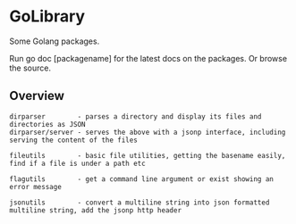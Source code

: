 GoLibrary
=========

Some Golang packages.

Run go doc [packagename] for the latest docs on the packages. Or browse the source.

Overview
--------

	dirparser        - parses a directory and display its files and directories as JSON
	dirparser/server - serves the above with a jsonp interface, including serving the content of the files
	
	fileutils        - basic file utilities, getting the basename easily, find if a file is under a path etc
	
	flagutils        - get a command line argument or exist showing an error message
	
	jsonutils        - convert a multiline string into json formatted multiline string, add the jsonp http header
